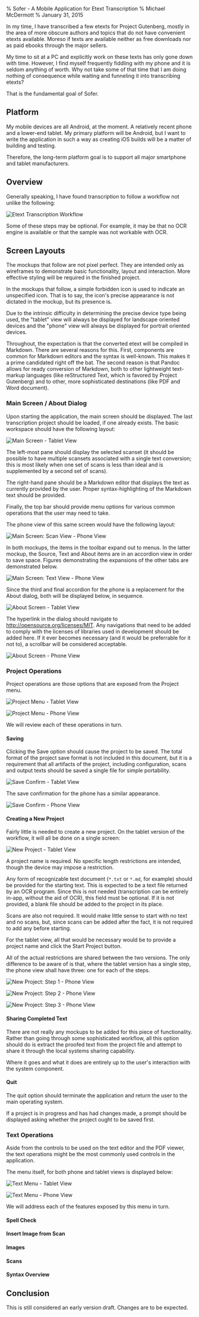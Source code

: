 % Sofer - A Mobile Application for Etext Transcription 
% Michael McDermott
% January 31, 2015

In my time, I have transcribed a few etexts for Project Gutenberg, mostly in the
area of more obscure authors and topics that do not have convenient etexts
available. Moreso if texts are available neither as free downloads nor as paid
ebooks through the major sellers.

My time to sit at a PC and explicitly work on these texts has only gone down
with time. However, I find myself frequently fiddling with my phone and it is
seldom anything of worth. Why not take some of that time that I am doing nothing
of consequence while waiting and funneling it into transcribing etexts?

That is the fundamental goal of Sofer.

## Platform ##

My mobile devices are all Android, at the moment. A relatively recent phone and
a lower-end tablet. My primary platform will be Android, but I want to write the
application in such a way as creating iOS builds will be a matter of building
and testing.

Therefore, the long-term platform goal is to support all major smartphone and
tablet manufacturers.

## Overview ##

Generally speaking, I have found transcription to follow a workflow not unlike
the following:

![Etext Transcription Workflow](img/transcription-workflow.png)

Some of these steps may be optional. For example, it may be that no OCR engine
is available or that the sample was not workable with OCR.

## Screen Layouts ##

The mockups that follow are not pixel perfect. They are intended only as
wireframes to demonstrate basic functionality, layout and interaction. More
effective styling will be required in the finished project.

In the mockups that follow, a simple forbidden icon is used to indicate an
unspecified icon. That is to say, the icon's precise appearance is not dictated
in the mockup, but its presence is.

Due to the intrinsic difficulty in determining the precise device type being
used, the "tablet" view will always be displayed for landscape oriented devices
and the "phone" view will always be displayed for portrait oriented devices.

Throughout, the expectation is that the converted etext will be compiled in
Markdown. There are several reasons for this. First, components are common for
Markdown editors and the syntax is well-known. This makes it a prime candidated
right off the bat. The second reason is that Pandoc allows for ready conversion
of Markdown, both to other lightweight text-markup languages (like reStructured
Text, which is favored by Project Gutenberg) and to other, more sophisticated
destinations (like PDF and Word document).

### Main Screen / About Dialog ###

Upon starting the application, the main screen should be displayed. The last
transcription project should be loaded, if one already exists. The basic
workspace should have the following layout:

![Main Screen - Tablet View](img/main-screen-tablet.png)

The left-most pane should display the selected scanset (it should be possible to
have multiple scansets associated with a single text conversion; this is most
likely when one set of scans is less than ideal and is supplemented by a second
set of scans).

The right-hand pane should be a Markdown editor that displays the text as
currently provided by the user. Proper syntax-highlighting of the Markdown text
should be provided.

Finally, the top bar should provide menu options for various common operations
that the user may need to take.

The phone view of this same screen would have the following layout:

![Main Screen: Scan View - Phone View](img/main-screen-phone.png)

In both mockups, the items in the toolbar expand out to menus. In the latter
mockup, the Source, Text and About items are in an accordion view in order to
save space. Figures demonstrating the expansions of the other tabs are
demonstrated below.

![Main Screen: Text View - Phone View](img/main-screen-phone2.png)

Since the third and final accordion for the phone is a replacement for the About
dialog, both will be displayed below, in sequence.

![About Screen - Tablet View](img/about-screen-tablet.png)

The hyperlink in the dialog should navigate to
http://opensource.org/licenses/MIT. Any navigations that need to be added to
comply with the licenses of libraries used in development should be added here.
If it ever becomes necessary (and it would be preferrable for it not to), a
scrollbar will be considered acceptable.

![About Screen - Phone View](img/about-screen-phone.png)

### Project Operations ###

Project operations are those options that are exposed from the Project menu.

![Project Menu - Tablet View](img/project-menu-tablet.png)

![Project Menu - Phone View](img/project-menu-phone.png)

We will review each of these operations in turn.

#### Saving ####

Clicking the Save option should cause the project to be saved. The total format
of the project save format is not included in this document, but it is a
requirement that all artifacts of the project, including configuration, scans
and output texts should be saved a single file for simple portability.

![Save Confirm - Tablet View](img/save-confirm-tablet.png)

The save confirmation for the phone has a similar appearance.

![Save Confirm - Phone View](img/save-confirm-phone.png)

#### Creating a New Project ####

Fairly little is needed to create a new project. On the tablet version of the
workflow, it will all be done on a single screen:

![New Project - Tablet View](img/new-project-step1-tablet.png)

A project name is required. No specific length restrictions are intended, though
the device may impose a restriction.

Any form of recognizable text document (`*.txt` or `*.md`, for example) should
be provided for the starting text. This is expected to be a text file returned
by an OCR program. Since this is not needed (transcription can be entirely
in-app, without the aid of OCR), this field must be optional. If it is not
provided, a blank file should be added to the project in its place.

Scans are also not required. It would make little sense to start with no text
and no scans, but, since scans can be added after the fact, it is not required
to add any before starting.

For the tablet view, all that would be necessary would be to provide a project
name and click the Start Project button.

All of the actual restrictions are shared between the two versions. The only
difference to be aware of is that, where the tablet version has a single step,
the phone view shall have three: one for each of the steps.

![New Project: Step 1 - Phone View](img/new-project-step1-phone.png)

![New Project: Step 2 - Phone View](img/new-project-step2-phone.png)

![New Project: Step 3 - Phone View](img/new-project-step3-phone.png)

#### Sharing Completed Text ####

There are not really any mockups to be added for this piece of functionality.
Rather than going through some sophisticated workflow, all this option should do
is extract the proofed text from the project file and attempt to share it
through the local systems sharing capability.

Where it goes and what it does are entirely up to the user's interaction with
the system component.

#### Quit ####

The quit option should terminate the application and return the user to the main
operating system.

If a project is in progress and has had changes made, a prompt should be
displayed asking whether the project ought to be saved first.

### Text Operations ###

Aside from the controls to be used on the text editor and the PDF viewer, the
text operations might be the most commonly used controls in the application.

The menu itself, for both phone and tablet views is displayed below:

![Text Menu - Tablet View](img/text-menu-tablet.png)

![Text Menu - Phone View](img/text-menu-phone.png)

We will address each of the features exposed by this menu in turn.

#### Spell Check ####

#### Insert Image from Scan ####

#### Images ####

#### Scans ####

#### Syntax Overview ####

## Conclusion ##

This is still considered an early version draft. Changes are to be expected. 
